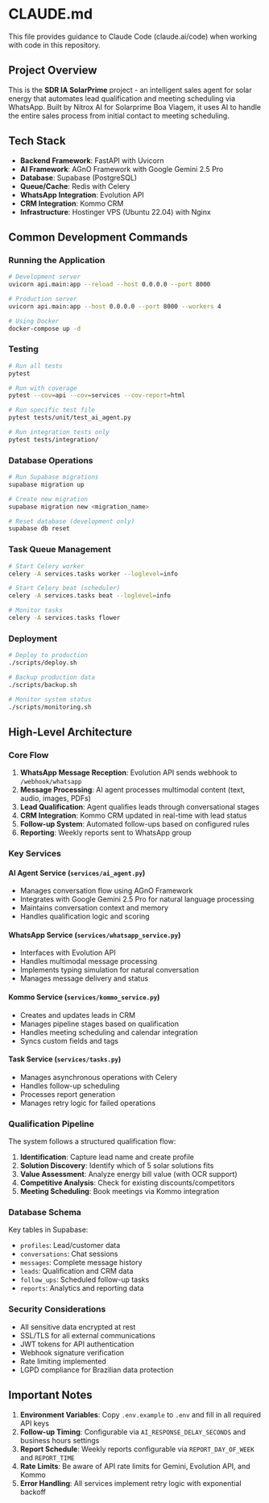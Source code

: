 # CLAUDE.md

This file provides guidance to Claude Code (claude.ai/code) when working with code in this repository.

## Project Overview

This is the **SDR IA SolarPrime** project - an intelligent sales agent for solar energy that automates lead qualification and meeting scheduling via WhatsApp. Built by Nitrox AI for Solarprime Boa Viagem, it uses AI to handle the entire sales process from initial contact to meeting scheduling.

## Tech Stack

- **Backend Framework**: FastAPI with Uvicorn
- **AI Framework**: AGnO Framework with Google Gemini 2.5 Pro
- **Database**: Supabase (PostgreSQL)
- **Queue/Cache**: Redis with Celery
- **WhatsApp Integration**: Evolution API
- **CRM Integration**: Kommo CRM
- **Infrastructure**: Hostinger VPS (Ubuntu 22.04) with Nginx

## Common Development Commands

### Running the Application
```bash
# Development server
uvicorn api.main:app --reload --host 0.0.0.0 --port 8000

# Production server
uvicorn api.main:app --host 0.0.0.0 --port 8000 --workers 4

# Using Docker
docker-compose up -d
```

### Testing
```bash
# Run all tests
pytest

# Run with coverage
pytest --cov=api --cov=services --cov-report=html

# Run specific test file
pytest tests/unit/test_ai_agent.py

# Run integration tests only
pytest tests/integration/
```

### Database Operations
```bash
# Run Supabase migrations
supabase migration up

# Create new migration
supabase migration new <migration_name>

# Reset database (development only)
supabase db reset
```

### Task Queue Management
```bash
# Start Celery worker
celery -A services.tasks worker --loglevel=info

# Start Celery beat (scheduler)
celery -A services.tasks beat --loglevel=info

# Monitor tasks
celery -A services.tasks flower
```

### Deployment
```bash
# Deploy to production
./scripts/deploy.sh

# Backup production data
./scripts/backup.sh

# Monitor system status
./scripts/monitoring.sh
```

## High-Level Architecture

### Core Flow
1. **WhatsApp Message Reception**: Evolution API sends webhook to `/webhook/whatsapp`
2. **Message Processing**: AI agent processes multimodal content (text, audio, images, PDFs)
3. **Lead Qualification**: Agent qualifies leads through conversational stages
4. **CRM Integration**: Kommo CRM updated in real-time with lead status
5. **Follow-up System**: Automated follow-ups based on configured rules
6. **Reporting**: Weekly reports sent to WhatsApp group

### Key Services

#### AI Agent Service (`services/ai_agent.py`)
- Manages conversation flow using AGnO Framework
- Integrates with Google Gemini 2.5 Pro for natural language processing
- Maintains conversation context and memory
- Handles qualification logic and scoring

#### WhatsApp Service (`services/whatsapp_service.py`)
- Interfaces with Evolution API
- Handles multimodal message processing
- Implements typing simulation for natural conversation
- Manages message delivery and status

#### Kommo Service (`services/kommo_service.py`)
- Creates and updates leads in CRM
- Manages pipeline stages based on qualification
- Handles meeting scheduling and calendar integration
- Syncs custom fields and tags

#### Task Service (`services/tasks.py`)
- Manages asynchronous operations with Celery
- Handles follow-up scheduling
- Processes report generation
- Manages retry logic for failed operations

### Qualification Pipeline

The system follows a structured qualification flow:
1. **Identification**: Capture lead name and create profile
2. **Solution Discovery**: Identify which of 5 solar solutions fits
3. **Value Assessment**: Analyze energy bill value (with OCR support)
4. **Competitive Analysis**: Check for existing discounts/competitors
5. **Meeting Scheduling**: Book meetings via Kommo integration

### Database Schema

Key tables in Supabase:
- `profiles`: Lead/customer data
- `conversations`: Chat sessions
- `messages`: Complete message history
- `leads`: Qualification and CRM data
- `follow_ups`: Scheduled follow-up tasks
- `reports`: Analytics and reporting data

### Security Considerations

- All sensitive data encrypted at rest
- SSL/TLS for all external communications
- JWT tokens for API authentication
- Webhook signature verification
- Rate limiting implemented
- LGPD compliance for Brazilian data protection

## Important Notes

1. **Environment Variables**: Copy `.env.example` to `.env` and fill in all required API keys
2. **Follow-up Timing**: Configurable via `AI_RESPONSE_DELAY_SECONDS` and business hours settings
3. **Report Schedule**: Weekly reports configurable via `REPORT_DAY_OF_WEEK` and `REPORT_TIME`
4. **Rate Limits**: Be aware of API rate limits for Gemini, Evolution API, and Kommo
5. **Error Handling**: All services implement retry logic with exponential backoff
